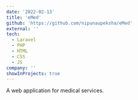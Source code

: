 ```yaml
---
date: '2022-02-13'
title: 'eMed'
github: 'https://github.com/nipunaupeksha/eMed'
external: ''
tech:
  - Laravel
  - PHP
  - HTML
  - CSS
  - JS
company: ''
showInProjects: true
---
```


A web application for medical services.
